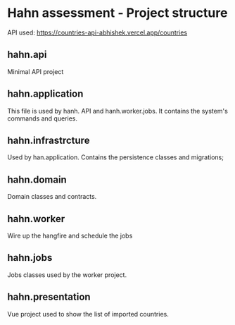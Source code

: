 # Hahn assessment - Project structure

API used: https://countries-api-abhishek.vercel.app/countries

## hahn.api
Minimal API project

## hahn.application
This file is used by hanh. API and hanh.worker.jobs. It contains the system's commands and queries.

## hahn.infrastrcture
Used by han.application. Contains the persistence classes and migrations;

## hahn.domain
Domain classes and contracts.

## hahn.worker
Wire up the hangfire and schedule the jobs

## hahn.jobs
Jobs classes used by the worker project.

## hahn.presentation
Vue project used to show the list of imported countries.
